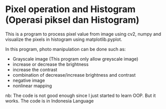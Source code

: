 # Pixel operation and Histogram (Operasi piksel dan Histogram)

This is a program to process pixel value from image using cv2, numpy and visualize the pixels in histogram using matplotlib.pyplot.

In this program, photo manipulation can be done such as:
- Grayscale image (This program only allow greyscale image)
- increase or decrease the brightness
- increase the contrast
- combination of decrease/increase brightness and contrast
- negative image
- nonlinear mapping

nb:
The code is not good enough since I just started to learn OOP. But it works.
The code is in Indonesia Language
